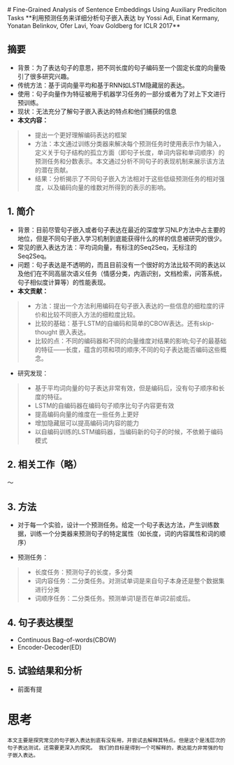 <meta http-equiv="content-type" content="text/html; charset=UTF-8">
# Fine-Grained Analysis of Sentence Embeddings Using Auxiliary Prediciton Tasks
**利用预测任务来详细分析句子嵌入表达 by Yossi Adi, Einat Kermany, Yonatan Belinkov, Ofer Lavi, Yoav Goldberg for ICLR 2017**

## 摘要
* 背景：为了表达句子的意思，把不同长度的句子编码至一个固定长度的向量吸引了很多研究兴趣。
* 传统方法：基于词向量平均和基于RNN如LSTM隐藏层的表达。
* 使用：句子向量作为特征被用于机器学习任务的一部分或者为了对上下文进行预训练。
* 现状：无法充分了解句子嵌入表达的特点和他们捕获的信息
* **本文内容：**
> * 提出一个更好理解编码表达的框架
> * 方法：本文通过训练分类器来解决每个预测任务时使用表示作为输入，定义关于句子结构的孤立方面（即句子长度，单词内容和单词顺序）的预测任务和分数表示。本文通过分析不同句子的表现机制来展示该方法的潜在贡献。
> * 结果：分析揭示了不同句子嵌入方法相对于这些低级预测任务的相对强度，以及编码向量的维数对所得到的表示的影响。

## 1. 简介
* 背景：目前尽管句子嵌入或者句子表达在最近的深度学习NLP方法中占主要的地位，但是不同句子嵌入学习机制到底能获得什么的样的信息被研究的很少。
* 常见的嵌入表达方法：平均词向量，有标注的Seq2Seq，无标注的Seq2Seq。
* 问题：句子表达是不透明的，而且目前没有一个很好的方法比较不同的表达以及他们在不同高层次语义任务（情感分类，内涵识别，文档检索，问答系统，句子相似度计算等）的性能表现。
* **本文贡献：**
> * 方法：提出一个方法利用编码在句子嵌入表达的一些信息的细粒度的评价和比较不同嵌入方法的细粒度比较。
> * 比较的基础：基于LSTM的自编码和简单的CBOW表达。还有skip-thought 嵌入表达。
> * 比较的点：不同的编码器和不同的向量维度对结果的影响;句子的最基础的特征——长度，蕴含的项和项的顺序;不同的句子表达能否编码这些概念。

* 研究发现：
> * 基于平均词向量的句子表达非常有效，但是编码后，没有句子顺序和长度的特征。
> * LSTM的自编码器在编码句子顺序比句子内容更有效
> * 提高编码向量的维度在一些任务上更好
> * 增加隐藏层可以提高编码词内容的能力
> * 以自编码训练的LSTM编码器，当编码新的句子的时候，不依赖于编码模式

## 2. 相关工作（略）
～

## 3. 方法
* 对于每一个实验，设计一个预测任务。给定一个句子表达方法，产生训练数据，训练一个分类器来预测句子的特定属性（如长度，词的内容属性和词的顺序）

* 预测任务：
> * 长度任务：预测句子的长度，多分类
> * 词内容任务：二分类任务。对测试单词是来自句子本身还是整个数据集进行分类
> * 词顺序任务：二分类任务。预测单词1是否在单词2前或后。

## 4. 句子表达模型
* Continuous Bag-of-words(CBOW)
* Encoder-Decoder(ED)

## 5. 试验结果和分析
* 前面有提

# 思考
`本文主要是探究常见的句子嵌入表达到底有没有用，并尝试去解释其特点。但是这个是浅层次的句子表达测试，还需要更深入的探究。
我们的目标是得到一个可解释的，表达能力非常强的句子嵌入表达。`
